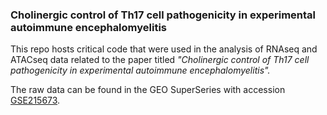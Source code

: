 ### Cholinergic control of Th17 cell pathogenicity in experimental autoimmune encephalomyelitis

This repo hosts critical code that were used in the analysis of RNAseq and ATACseq data related to the paper titled _"Cholinergic control of Th17 cell pathogenicity in experimental autoimmune encephalomyelitis"._

The raw data can be found in the GEO SuperSeries with accession [GSE215673](https://www.ncbi.nlm.nih.gov/geo/query/acc.cgi?acc=GSE215673).

